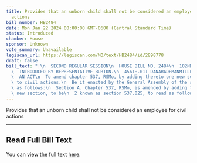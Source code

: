 ```yaml
---
title: Provides that an unborn child shall not be considered an employee for civil
  actions
bill_number: HB2484
date: Mon Jan 22 2024 00:00:00 GMT-0600 (Central Standard Time)
status: Introduced
chamber: House
sponsor: Unknown
vote_summary: Unavailable
legiscan_url: https://legiscan.com/MO/text/HB2484/id/2898778
draft: false
bill_text: "|\n  SECOND REGULAR SESSION\n  HOUSE BILL NO. 2484\n  102ND GENERAL ASSEMBLY\n\
  \  INTRODUCED BY REPRESENTATIVE BURTON.\n  4561H.01I DANARADEMANMILLER,ChiefClerk\n\
  \  AN ACT\n  To amend chapter 537, RSMo, by adding thereto one new section relating\
  \ to civil actions.\n  Be it enacted by the General Assembly of the state of Missouri,\
  \ as follows:\n  Section A. Chapter 537, RSMo, is amended by adding thereto one\
  \ new section, to be\n  2 known as section 537.025, to read as follows:"
---
```

Provides that an unborn child shall not be considered an employee for civil actions

---

## Read Full Bill Text

You can view the full text [here](https://legiscan.com/MO/text/HB2484/id/2898778).
